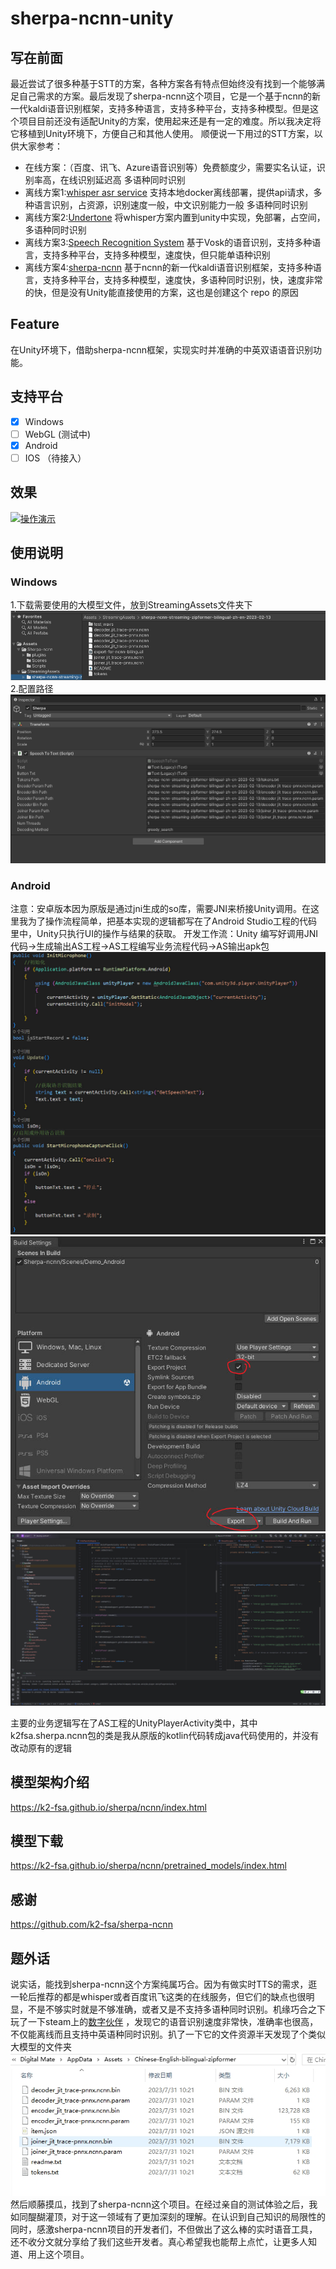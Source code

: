 # sherpa-ncnn-unity
## 写在前面
最近尝试了很多种基于STT的方案，各种方案各有特点但始终没有找到一个能够满足自己需求的方案。最后发现了sherpa-ncnn这个项目，它是一个基于ncnn的新一代kaldi语音识别框架，支持多种语言，支持多种平台，支持多种模型。但是这个项目目前还没有适配Unity的方案，使用起来还是有一定的难度。所以我决定将它移植到Unity环境下，方便自己和其他人使用。
顺便说一下用过的STT方案，以供大家参考：
- 在线方案：（百度、讯飞、Azure语音识别等）免费额度少，需要实名认证，识别率高，在线识别延迟高 多语种同时识别
- 离线方案1:[whisper asr service](https://github.com/ahmetoner/whisper-asr-webservice/) 支持本地docker离线部署，提供api请求，多种语言识别，占资源，识别速度一般，中文识别能力一般 多语种同时识别
- 离线方案2:[Undertone](https://assetstore.unity.com/packages/tools/ai-ml-integration/undertone-offline-whisper-ai-voice-recognition-246877) 将whisper方案内置到unity中实现，免部署，占空间，多语种同时识别
- 离线方案3:[Speech Recognition System](https://assetstore.unity.com/packages/tools/audio/speech-recognition-system-187171) 基于Vosk的语音识别，支持多种语言，支持多种平台，支持多种模型，速度快，但只能单语种识别
- 离线方案4:[sherpa-ncnn](https://github.com/k2-fsa/sherpa-ncnn) 基于ncnn的新一代kaldi语音识别框架，支持多种语言，支持多种平台，支持多种模型，速度快，多语种同时识别，快，速度非常的快，但是没有Unity能直接使用的方案，这也是创建这个 repo 的原因
## Feature
在Unity环境下，借助sherpa-ncnn框架，实现实时并准确的中英双语语音识别功能。
## 支持平台
- [X] Windows
- [ ] WebGL (测试中)
- [X] Android 
- [ ] IOS （待接入）
## 效果
[![操作演示](https://res.cloudinary.com/marcomontalbano/image/upload/v1710401471/video_to_markdown/images/youtube--wFiXG0GfLdc-c05b58ac6eb4c4700831b2b3070cd403.jpg)](https://www.youtube.com/watch?v=wFiXG0GfLdc "操作演示")

## 使用说明
### Windows
1.下载需要使用的大模型文件，放到StreamingAssets文件夹下
<img src="./Assets/Sherpa-ncnn/截图1.png"></img>
2.配置路径 
<img src="./Assets/Sherpa-ncnn/截图3.png"></img>

### Android
注意：安卓版本因为原版是通过jni生成的so库，需要JNI来桥接Unity调用。在这里我为了操作流程简单，把基本实现的逻辑都写在了Android Studio工程的代码里中，Unity只执行UI的操作与结果的获取。
开发工作流：Unity 编写好调用JNI代码->生成输出AS工程->AS工程编写业务流程代码->AS输出apk包
<img src="output/pic/1.jpg"></img>
<img src="output/pic/2.jpg"></img>
<img src="output/pic/3.jpg"></img>

主要的业务逻辑写在了AS工程的UnityPlayerActivity类中，其中k2fsa.sherpa.ncnn包的类是我从原版的kotlin代码转成java代码使用的，并没有改动原有的逻辑

## 模型架构介绍
https://k2-fsa.github.io/sherpa/ncnn/index.html

## 模型下载
https://k2-fsa.github.io/sherpa/ncnn/pretrained_models/index.html
  
## 感谢
https://github.com/k2-fsa/sherpa-ncnn

## 题外话
说实话，能找到sherpa-ncnn这个方案纯属巧合。因为有做实时TTS的需求，逛一轮后推荐的都是whisper或者百度讯飞这类的在线服务，但它们的缺点也很明显，不是不够实时就是不够准确，或者又是不支持多语种同时识别。机缘巧合之下玩了一下steam上的[数字伙伴](https://steamcommunity.com/app/2488350) ，发现它的语音识别速度非常快，准确率也很高，不仅能离线而且支持中英语种同时识别。扒了一下它的文件资源半天发现了个类似大模型的文件夹
<img src="./截图.png"></img>
然后顺藤摸瓜，找到了sherpa-ncnn这个项目。在经过亲自的测试体验之后，我如同醍醐灌顶，对于这一领域有了更加深刻的理解。在认识到自己知识的局限性的同时，感激sherpa-ncnn项目的开发者们，不但做出了这么棒的实时语音工具，还不收分文就分享给了我们这些开发者。真心希望我也能帮上点忙，让更多人知道、用上这个项目。
